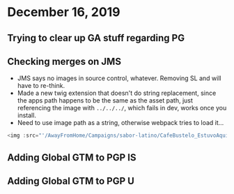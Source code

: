 # December 16, 2019

## Trying to clear up GA stuff regarding PG

## Checking merges on JMS
- JMS says no images in source control, whatever. Removing SL and will have to re-think.
- Made a new twig extension that doesn't do string replacement, since the apps path happens to be the same as the asset path, just referencing the image with `../../../`, which fails in dev, works once you install. 
- Need to use image path as a string, otherwise webpack tries to load it...

```js
<img :src="'/AwayFromHome/Campaigns/sabor-latino/CafeBustelo_EstuvoAqui_Logo.png'">
```

## Adding Global GTM to PGP IS

## Adding Global GTM to PGP U